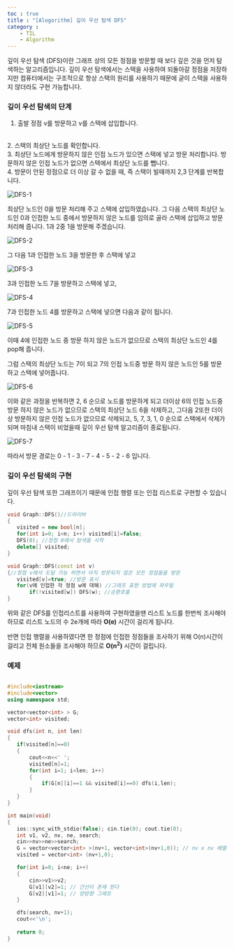 ```yaml
---
toc : true
title : "[Alogorithm] 깊이 우선 탐색 DFS"
category :
    - TIL
    - Algorithm
---
```

깊이 우선 탐색 $($DFS)이란 그래프 상의 모든 정점을 방문할 때 보다 깊은 것을 먼저 탐색하는 알고리즘입니다. 깊이 우선 탐색에서는 스택을 사용하여 되돌아갈 정점을 저장하지만 컴퓨터에서는 구조적으로 항상 스택의 원리를 사용하기 때문에 굳이 스택을 사용하지 않더라도 구현 가능합니다.

### 깊이 우선 탐색의 단계
1. 출발 정점 v를 방문하고 v를 스택에 삽입합니다.
<br>
2. 스택의 최상단 노드를 확인합니다.
<br>
3. 최상단 노드에게 방문하지 않은 인접 노드가 있으면 스택에 넣고 방문 처리합니다. 방문하지 않은 인접 노드가 없으면 스택에서 최상단 노드를 뺍니다.
<br>
4. 방문이 안된 정점으로 더 이상 갈 수 없을 때, 즉 스택이 빌때까지 2,3 단계를 반복합니다.

![DFS-1](/assets/images/algo/DFS-1.png)

최상단 노드인 0을 방문 처리해 주고 스택에 삽입하였습니다. 그 다음 스택의 최상단 노드인 0과 인접한 노드 중에서 방문하지 않은 노드를 임의로 골라 스택에 삽입하고 방문 처리해 줍니다. 1과 2중 1을 방문해 주겠습니다.

![DFS-2](/assets/images/algo/DFS-2.png)

그 다음 1과 인접한 노드 3을 방문한 후 스택에 넣고

![DFS-3](/assets/images/algo/DFS-3.png)


 3과 인접한 노드 7을 방문하고 스택에 넣고, 
 
 ![DFS-4](/assets/images/algo/DFS-4.png)

 7과 인접한 노드 4를 방문하고 스택에 넣으면 다음과 같이 됩니다.

 ![DFS-5](/assets/images/algo/DFS-5.png)

 이때 4에 인접한 노드 중 방문 하지 않은 노드가 없으므로 스택의 최상단 노드인 4를 pop해 줍니다.

 그럼 스택의 최상단 노드는 7이 되고 7의 인접 노드중 방문 하지 않은 노드인 5를 방문하고 스택에 넣어줍니다.

 ![DFS-6](/assets/images/algo/DFS-6.png)

 이와 같은 과정을 반복하면 2, 6 순으로 노드를 방문하게 되고 더이상 6의 인접 노드중 방문 하지 않은 노드가 없으므로 스택의 최상단 노드 6을 삭제하고, 그다음 2또한 더이상 방문하지 않은 인접 노드가 없으므로 삭제되고, 5, 7, 3, 1, 0 순으로 스택에서 삭제가 되며 마침내 스택이 비었을때 깊이 우선 탐색 알고리즘이 종료됩니다.

 ![DFS-7](/assets/images/algo/DFS-7.png)

 따라서 방문 경로는 0 - 1 - 3 - 7 - 4 - 5 - 2 - 6 입니다.

 ### 깊이 우선 탐색의 구현
 깊이 우선 탐색 또한 그래프이기 때문에 인접 행렬 또는 인접 리스트로 구현할 수 있습니다.

 ``` cpp
 void Graph::DFS()//드라이버
 {
    visited = new bool[n];
    for(int i=0; i<n; i++) visited[i]=false; 
    DFS(0); //정점 0에서 탐색을 시작
    delete[] visited;
 }

 void Graph::DFS(const int v)
 {//정점 v에서 도달 가능 하면서 아직 방문되지 않은 모든 정점들을 방문
    visited[v]=true; //방문 표시
    for(v에 인접한 각 정점 w에 대해) //그래프 표현 방법에 좌우됨
        if(!visited[w]) DFS(w); //순환호출 
 }
 ``` 

 위와 같은 DFS를 인접리스트를 사용하여 구현하였을땐 리스트 노드를 한번씩 조사해야 하므로 리스트 노드의 수 2e개에 따라 **O$($e)** 시간이 걸리게 됩니다.

 반면 인접 행렬을 사용하였다면 한 정점에 인접한 정점들을 조사하기 위해 O$($n)시간이 걸리고 전체 원소들을 조사해야 하므로 **O$($n<sup>2</sup>)** 시간이 걸립니다.

 ### 예제

 ``` cpp

#include<iostream>
#include<vector>
using namespace std;

vector<vector<int> > G;
vector<int> visited;

void dfs(int n, int len)
{
    if(visited[n]==0)
    {
        cout<<n<<' ';
        visited[n]=1;
        for(int i=1; i<len; i++)
        {
            if(G[n][i]==1 && visited[i]==0) dfs(i,len);
        }
    }
}

int main(void)
{
    ios::sync_with_stdio(false); cin.tie(0); cout.tie(0);
    int v1, v2, nv, ne, search;
    cin>>nv>>ne>>search;
    G = vector<vector<int> >(nv+1, vector<int>(nv+1,0)); // nv x nv 배열
    visited = vector<int> (nv+1,0);

    for(int i=0; i<ne; i++)
    {
        cin>>v1>>v2;
        G[v1][v2]=1; // 간선이 존재 한다
        G[v2][v1]=1; // 양방향 그래프 
    }

    dfs(search, nv+1);
    cout<<'\n';
    
    return 0;
}
```